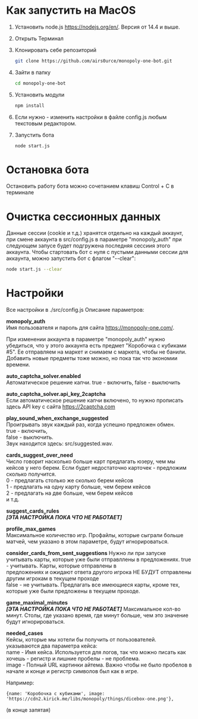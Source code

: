 Как запустить на MacOS
======================

1) Установить node.js https://nodejs.org/en/. Версия от 14.4 и выше.
2) Открыть Терминал
2) Клонировать себе репозиторий 
   ```bash
   git clone https://github.com/airs0urce/monopoly-one-bot.git
   ```
3) Зайти в папку
   ```bash
   cd monopoly-one-bot
   ```

4) Установить модули   
   ```bash
   npm install
   ```
5) Если нужно - изменить настройки в файле config.js любым текстовым редактором.
6) Запустить бота
   ```bash
   node start.js
   ```
Остановка бота
=============
Остановить работу бота можно сочетанием клавиш Control + C в терминале

Очистка сессионных данных
==============
Данные сессии (cookie и т.д.) хранятся отдельно на каждый аккаунт, при смене 
аккаунта в src/config.js в параметре "monopoly_auth" при следующем запусе будет подгружена последняя сессиия этого аккаунта.
Чтобы стартовать бот с нуля с пустыми данными сессии для аккаунта, можно запустить бот с флагом "--clear":
   ```bash
   node start.js --clear
   ```

Настройки
==============
Все настройки в ./src/config.js
Описание параметров:

**monopoly_auth**  
Имя пользователя и пароль для сайта https://monopoly-one.com/.

При изменении аккаунта в параметре "monopoly_auth" нужно убедиться, что у этого аккаунта есть предмет "Коробочка с кубиками #5".
Ее отправляем на маркет и снимаем с маркета, чтобы не банили. Добавить новые предметы тоже можно, но пока так что экономии времени.

**auto_captcha_solver.enabled**  
Автоматическое решение капчи. true - включить, false - выключить

**auto_captcha_solver.api_key_2captcha**  
Если автоматическое решение капчи включено, то нужно прописать здесь API key с сайта https://2captcha.com

**play_sound_when_exchange_suggested**  
Проигрывать звук каждый раз, когда успешно предложен обмен.  
true - включить,  
false - выключить.  
Звук находится здесь: src/suggested.wav.

**cards_suggest_over_need**  
Число говорит насколько больше карт предлагать юзеру, чем мы кейсов у него берем. Если будет недостаточно карточек - предложим сколько получится.  
0 - предлагать столько же сколько берем кейсов  
1 - предлагать на одну карту больше, чем берем кейсов  
2 - предлагать на две больше, чем берем кейсов  
и т.д.  

**suggest_cards_rules**  
***[ЭТА НАСТРОЙКА ПОКА ЧТО НЕ РАБОТАЕТ]***


**profile_max_games**  
Максимальное количество игр. Профайлы, которые сыграли больше матчей, чем указано в этом параметре, будут игнорироваться.

**consider_cards_from_sent_suggestions**
Нужно ли при запуске учитывать карты, которые уже были отправллены в предложениях. 
true - учитывать. Карты, которые отправлены в  
       предложениях и ожидают ответа другого игрока НЕ БУДУТ отправлены   
       другим игрокам в текущем проходе  
false - не учитывать. Предлагать все имеющиеся карты, кроме тех,  
        которые уже были предложены в текущем проходе.  

**game_maximal_minutes**  
***[ЭТА НАСТРОЙКА ПОКА ЧТО НЕ РАБОТАЕТ]***
Максимальное кол-во минут. Столы, где указано время, где минут больше, чем это значение будут игнорироваться.

**needed_cases**  
Кейсы, которые мы хотели бы получить от пользователей.  
указываются два параметра кейса:  
name - Имя кейса. Используется для логов, так что можно писать как хочешь - регистр и лишние пробелы - не проблема.  
image - Полный URL картинки айтема. Важно чтобы не было пробелов в начале и конце и регистр символов был как в игре.  

Например:
```
{name: 'Коробочка с кубиками', image: 'https://cdn2.kirick.me/libs/monopoly/things/dicebox-one.png'},
```
(в конце запятая)


